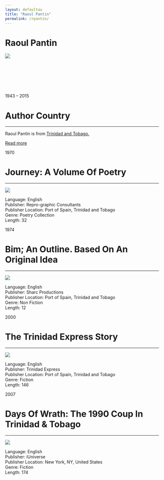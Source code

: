 ```yaml
---
layout: defaultau
title: "Raoul Pantin"
permalink: /rpantin/
---
```

<!-- partial:index.partial.html -->
<div class="content">
    <h1>Raoul Pantin</h1>
    <div class="quote">
        <div><img src="https://i0.wp.com/mediatt.org/wp-content/uploads/2022/05/RaoulPantin_O0234_Web.jpg?fit=1280%2C1183&ssl=1" class="logo"></div>
    </div>
    <div class="timeline">
        <div style="padding-bottom:100px;"></div>
        <div class="block">
            <div class="date right"><p class="right">1943 – 2015</p></div>
            <div class="dot"></div>
            <div class="left first">
            <div class="author_country">
                <h1>Author Country</h1><hr>
          <div class="aclocation">  <p>Raoul Pantin is from <a href="{{ site.baseurl }}/3">Trinidad and Tobago.</a></p></div>
              <div class="acreadmore">  <a href="https://en.wikipedia.org/wiki/Raoul_Pantin" target="_blank">Read more</a></div>
            </div>
            </div>
        </div>
        <div class="block">
            <div class="date left"><p class="left">1970</p></div>
            <div class="dot"></div>
            <div class="right hide">
                <h1>Journey: A Volume Of Poetry</h1><hr>
                <p><img src="https://m.media-amazon.com/images/W/WEBP_402378-T2/images/I/41UYBYK6c0L._SX356_BO1,204,203,200_.jpg"></p>
                <p>
                Language: English<br>
                Publisher: Repro-graphic Consultants<br>
                Publisher Location: Port of Spain, Trinidad and Tobago<br>
                Genre: Poetry Collection<br>
                Length: 32<br>
                </p>
            </div>
        </div>
        <div class="block">
            <div class="date right"><p class="right">1974</p></div>
            <div class="dot"></div>
            <div class="left hide">
                <h1>Bim; An Outline. Based On An Original Idea</h1><hr>
                <p><img src="https://upload.wikimedia.org/wikipedia/en/thumb/8/8f/Bim_movie_poster.jpeg/220px-Bim_movie_poster.jpeg"></p>
                <p>
                Language: English<br>
                Publisher: Sharc Productions<br>
                Publisher Location: Port of Spain, Trinidad and Tobago<br>
                Genre: Non Fiction<br>
                Length: 12<br>
                </p>
            </div>
        </div>
        <div class="block">
            <div class="date left"><p class="left">2000</p></div>
            <div class="dot"></div>
            <div class="right hide">
                <h1>The Trinidad Express Story</h1><hr>
                <p><img src="https://bloximages.newyork1.vip.townnews.com/tv6tnt.com/content/tncms/assets/v3/editorial/2/d5/2d55f81f-355a-531d-8cd5-5b096ff2b3dc/58d018f829008.image.jpg?crop=478%2C478%2C0%2C81&resize=1200%2C1200&order=crop%2Cresize"></p>
                <p>Language: English<br>
                Publisher: Trinidad Express<br>
                Publisher Location: Port of Spain, Trinidad and Tobago<br>
                Genre: Fiction<br>
                Length: 146<br></p>
            </div>
        </div>
        </div><div class="block">
            <div class="date right"><p class="right">2007</p></div>
            <div class="dot"></div>
            <div class="left hide">
                <h1>Days Of Wrath: The 1990 Coup In Trinidad & Tobago</h1><hr>
                <p><img src="https://m.media-amazon.com/images/W/WEBP_402378-T2/images/I/41Jwsxx5I7L._SX347_BO1,204,203,200_.jpg"></p>
                <p>Language: English<br>
                Publisher: iUniverse<br>
                Publisher Location: New York, NY, United States<br>
                Genre: Fiction<br>
                Length: 174<br></p>
            </div>
        </div>
  <!-- partial -->
<script src='https://cdnjs.cloudflare.com/ajax/libs/jquery/3.1.1/jquery.min.js'></script><script  src="{{ site.baseurl }}/assets/js/authorscript.js"></script>